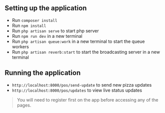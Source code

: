 ## Setting up the application
- Run `composer install`
- Run `npm install`
- Run `php artisan serve` to start php server
- Run `npm run dev` in a new terminal
- Run `php artisan queue:work` in a new terminal to start the queue workers
- Run `php artisan reverb:start` to start the broadcasting server in a new terminal

## Running the application
- `http://localhost:8000/pos/send-update` to send new pizza updates
- `http://localhost:8000/pos/updates` to view live status updates

>You will need to register first on the app before accessing any of the pages.